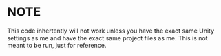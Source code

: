 # NOTE
This code inhertently will not work unless you have the exact same Unity settings as me and have the exact same project files as me. 
This is not meant to be run, just for reference.
